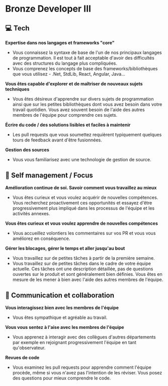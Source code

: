 # Bronze Developer III


## 💻 Tech

**Expertise dans nos langages et frameworks "core"**
* Vous connaissez la syntaxe de base de l'un de nos principaux langages de programmation. Il est tout à fait acceptable d'avoir des difficultés avec des structures du langage plus compliquées.
* Vous comprenez les concepts de base des frameworks/bibliothèques que vous utilisez - .Net, StdLib, React, Angular, Java...

**Vous êtes capable d'explorer et de maîtriser de nouveaux sujets techniques**
* Vous êtes désireux d'apprendre sur divers sujets de programmation ainsi que sur les petites bibliothèques dont vous avez besoin dans votre travail quotidien. Vous avez souvent besoin de l'aide des autres membres de l'équipe pour comprendre ces sujets.

**Écrire du code / des solutions lisibles et faciles à maintenir**
* Les pull requests que vous soumettez requièrent typiquement quelques tours de feedback avant d'être fusionnées.

**Gestion des sources**
* Vous vous familiarisez avec une technologie de gestion de source.


## 🎯 Self management / Focus

**Amélioration continue de soi. Savoir comment vous travaillez au mieux**
* Vous êtes curieux et vous voulez acquérir de nouvelles compétences. Vous recherchez proactivement ces opportunités et essayez d'être progressivement plus impliqué dans les processus de l'équipe et les activités annexes.

**Vous êtes curieux et vous voulez apprendre de nouvelles compétences**
* Vous accueillez volontiers les commentaires sur vos PR et vous vous améliorez en conséquence.

**Gérer les blocages, gérer le temps et aller jusqu'au bout** 
* Vous travaillez sur de petites tâches à partir de la première semaine.
* Vous travaillez sur de petites tâches dans le cadre de votre équipe actuelle. Ces tâches ont une description détaillée, pas de questions ouvertes sur le produit et sont généralement bien définies. Vous êtes en mesure de les mener à bien avec l'aide des autres membres de l'équipe. 

## 💬 Communication et collaboration

**Vous interagissez bien avec les membres de l'équipe**
* Vous êtes sympathique et agréable au travail.

**Vous vous sentez à l'aise avec les membres de l'équipe** 
* Vous apprenez à interagir avec des collègues d'autres départements par exemple en rejoignant progressivement l'équipe en tant qu'observateur.

**Revues de code**
* Vous examinez les pull requests pour apprendre comment l'équipe procède, même si vous n'avez pas l'intention de les réviser. Vous posez des questions pour mieux comprendre le code.
